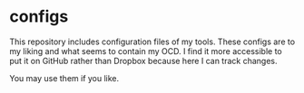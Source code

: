 # configs

This repository includes configuration files of my tools. These configs are to my liking and what seems to contain my OCD. I find it more accessible to put it on GitHub rather than Dropbox because here I can track changes.

You may use them if you like.

